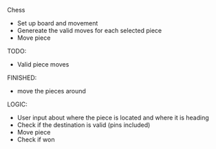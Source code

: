 Chess

- Set up board and movement
- Genereate the valid moves for each selected piece
- Move piece

TODO:
- Valid piece moves

FINISHED:
- move the pieces around

LOGIC:
- User input about where the piece is located and where it is heading
- Check if the destination is valid (pins included)
- Move piece
- Check if won


